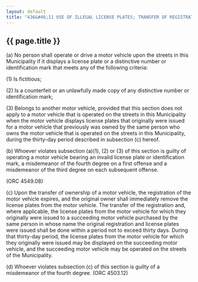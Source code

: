 ---
layout: default 
title: "436&#46;11 USE OF ILLEGAL LICENSE PLATES; TRANSFER OF REGISTRATION."---

{{ page.title }}
----------------

​(a) No person shall operate or drive a motor vehicle upon the streets
in this Municipality if it displays a license plate or a distinctive
number or identification mark that meets any of the following criteria:

​(1) Is fictitious;

​(2) Is a counterfeit or an unlawfully made copy of any distinctive
number or identification mark;

​(3) Belongs to another motor vehicle, provided that this section does
not apply to a motor vehicle that is operated on the streets in this
Municipality when the motor vehicle displays license plates that
originally were issued for a motor vehicle that previously was owned by
the same person who owns the motor vehicle that is operated on the
streets in this Municipality, during the thirty-day period described in
subsection (c) hereof.

​(b) Whoever violates subsection (a)(1), (2) or (3) of this section is
guilty of operating a motor vehicle bearing an invalid license plate or
identification mark, a misdemeanor of the fourth degree on a first
offense and a misdemeanor of the third degree on each subsequent
offense.

(ORC 4549.08)

​(c) Upon the transfer of ownership of a motor vehicle, the registration
of the motor vehicle expires, and the original owner shall immediately
remove the license plates from the motor vehicle. The transfer of the
registration and, where applicable, the license plates from the motor
vehicle for which they originally were issued to a succeeding motor
vehicle purchased by the same person in whose name the original
registration and license plates were issued shall be done within a
period not to exceed thirty days. During that thirty-day period, the
license plates from the motor vehicle for which they originally were
issued may be displayed on the succeeding motor vehicle, and the
succeeding motor vehicle may be operated on the streets of the
Municipality.

​(d) Whoever violates subsection (c) of this section is guilty of a
misdemeanor of the fourth degree. (ORC 4503.12)
